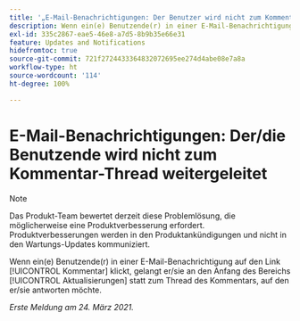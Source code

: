 ```yaml
---
title: '„E-Mail-Benachrichtigungen: Der Benutzer wird nicht zum Kommentar-Thread weitergeleitet.“'
description: Wenn ein(e) Benutzende(r) in einer E-Mail-Benachrichtigung auf den Link „Kommentar“ klickt, gelangt er/sie an den Anfang des Bereichs [!UICONTROL Aktualisierungen] statt zum Thread des Kommentars, auf den er/sie antworten möchte.
exl-id: 335c2867-eae5-46e8-a7d5-8b9b35e66e31
feature: Updates and Notifications
hidefromtoc: true
source-git-commit: 721f2724433364832072695ee274d4abe08e7a8a
workflow-type: ht
source-wordcount: '114'
ht-degree: 100%

---
```


# E-Mail-Benachrichtigungen: Der/die Benutzende wird nicht zum Kommentar-Thread weitergeleitet

<!--Article created by request-->

>[!NOTE]
>
>Das Produkt-Team bewertet derzeit diese Problemlösung, die möglicherweise eine Produktverbesserung erfordert. Produktverbesserungen werden in den Produktankündigungen und nicht in den Wartungs-Updates kommuniziert.

Wenn ein(e) Benutzende(r) in einer E-Mail-Benachrichtigung auf den Link [!UICONTROL Kommentar] klickt, gelangt er/sie an den Anfang des Bereichs [!UICONTROL Aktualisierungen] statt zum Thread des Kommentars, auf den er/sie antworten möchte.

_Erste Meldung am 24. März 2021._
